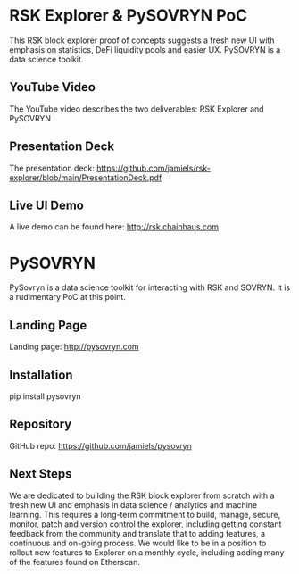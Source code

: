 # RSK Explorer & PySOVRYN PoC

This RSK block explorer proof of concepts suggests a fresh new UI with emphasis on statistics, DeFi liquidity pools and easier UX. PySOVRYN is a data science toolkit.

## YouTube Video
The YouTube video describes the two deliverables: RSK Explorer and PySOVRYN

## Presentation Deck

The presentation deck: https://github.com/jamiels/rsk-explorer/blob/main/PresentationDeck.pdf

## Live UI Demo
A live demo can be found here: http://rsk.chainhaus.com

# PySOVRYN
PySovryn is a data science toolkit for interacting with RSK and SOVRYN. It is a rudimentary PoC at this point.

## Landing Page
Landing page: http://pysovryn.com

## Installation
pip install pysovryn

## Repository
GitHub repo: https://github.com/jamiels/pysovryn

## Next Steps

We are dedicated to building the RSK block explorer from scratch with a fresh new UI and emphasis in data science / analytics and machine learning. This requires a long-term commitment to build, manage, secure, monitor, patch and version control the explorer, including getting constant feedback from the community and translate that to adding features, a continuous and on-going process. We would like to be in a position to rollout new features to Explorer on a monthly cycle, including adding many of the features found on Etherscan.



